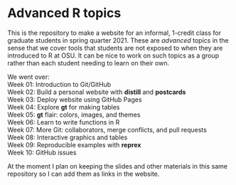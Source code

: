 # Advanced R topics

This is the repository to make a website for an informal, 1-credit class for graduate students in spring quarter 2021.  These are *advanced* topics in the sense that we cover tools that students are not exposed to when they are introduced to R at OSU. It can be nice to work on such topics as a group rather than each student needing to learn on their own.

We went over:  
Week 01: Introduction to Git/GitHub  
Week 02: Build a personal website with **distill** and **postcards**  
Week 03: Deploy website using GitHub Pages  
Week 04: Explore **gt** for making tables  
Week 05: **gt** flair: colors, images, and themes    
Week 06: Learn to write functions in R  
Week 07: More Git: collaborators, merge conflicts, and pull requests  
Week 08: Interactive graphics and tables     
Week 09: Reproducible examples with **reprex**      
Week 10: GitHub issues   

At the moment I plan on keeping the slides and other materials in this same repository so I can add them as links in the website.
